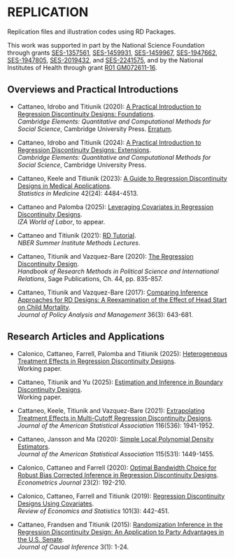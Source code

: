 # REPLICATION

Replication files and illustration codes using RD Packages.

This work was supported in part by the National Science Foundation through grants [SES-1357561](https://www.nsf.gov/awardsearch/showAward?AWD_ID=1357561), [SES-1459931](https://www.nsf.gov/awardsearch/showAward?AWD_ID=1459931), [SES-1459967](https://www.nsf.gov/awardsearch/showAward?AWD_ID=1459967), [SES-1947662](https://www.nsf.gov/awardsearch/showAward?AWD_ID=1947662), [SES-1947805](https://www.nsf.gov/awardsearch/showAward?AWD_ID=1947805), [SES-2019432](https://www.nsf.gov/awardsearch/showAward?AWD_ID=2019432), and [SES-2241575](https://www.nsf.gov/awardsearch/showAward?AWD_ID=2241575), and by the National Institutes of Health through grant [R01 GM072611-16](https://reporter.nih.gov/project-details/10093056).


## Overviews and Practical Introductions

- Cattaneo, Idrobo and Titiunik (2020): [A Practical Introduction to Regression Discontinuity Designs: Foundations](https://github.com/rdpackages-replication/CIT_2020_CUP).<br>
_Cambridge Elements: Quantitative and Computational Methods for Social Science_, Cambridge University Press. [Erratum](https://rdpackages.github.io/references/Cattaneo-Idrobo-Titiunik_2020_CUP--erratum.pdf).

- Cattaneo, Idrobo and Titiunik (2024): [A Practical Introduction to Regression Discontinuity Designs: Extensions](https://github.com/rdpackages-replication/CIT_2024_CUP).<br>
_Cambridge Elements: Quantitative and Computational Methods for Social Science_, Cambridge University Press.

- Cattaneo, Keele and Titiunik (2023): [A Guide to Regression Discontinuity Designs in Medical Applications](https://github.com/rdpackages-replication/CKT_2023_SIM).<br>
_Statistics in Medicine_ 42(24): 4484-4513.

- Cattaneo and Palomba (2025): [Leveraging Covariates in Regression Discontinuity Designs](https://github.com/rdpackages-replication/CP_2025_IZAWOL).<br>
_IZA World of Labor_, to appear.

- Cattaneo and Titiunik (2021): [RD Tutorial](https://github.com/rdpackages-replication/CT_2021_NBER).<br>
_NBER Summer Institute Methods Lectures_.

<!---
- Titiunik (2021): [RD Tutorial](https://github.com/rdpackages-replication/T_2021_PPRN).<br>
_Master Class_, Public Policy Research Network.

- Cattaneo (2020): [RD Tutorial](https://github.com/rdpackages-replication/C_2020_Chamberlain).<br>
_The Gary Chamberlain Online Seminar in Econometrics_.
-->

- Cattaneo, Titiunik and Vazquez-Bare (2020): [The Regression Discontinuity Design](https://github.com/rdpackages-replication/CTV_2020_Sage).<br>
_Handbook of Research Methods in Political Science and International Relations_, Sage Publications, Ch. 44, pp. 835-857.

- Cattaneo, Titiunik and Vazquez-Bare (2017): [Comparing Inference Approaches for RD Designs: A Reexamination of the Effect of Head Start on Child Mortality](https://github.com/rdpackages-replication/CTV_2017_JPAM).<br>
_Journal of Policy Analysis and Management_ 36(3): 643-681.

## Research Articles and Applications

- Calonico, Cattaneo, Farrell, Palomba and Titiunik (2025): [Heterogeneous Treatment Effects in Regression Discontinuity Designs](https://github.com/rdpackages-replication/CCFPT_2025_wp).<br>
Working paper.

- Cattaneo, Titiunik and Yu (2025): [Estimation and Inference in Boundary Discontinuity Designs](https://github.com/rdpackages-replication/CTY_2025_wp).<br>
Working paper.

- Cattaneo, Keele, Titiunik and Vazquez-Bare (2021): [Extrapolating Treatment Effects in Multi-Cutoff Regression Discontinuity Designs](https://github.com/rdpackages-replication/CKTV_2021_JASA).<br>
_Journal of the American Statistical Association_ 116(536): 1941-1952.

- Cattaneo, Jansson and Ma (2020): [Simple Local Polynomial Density Estimators](https://github.com/rdpackages-replication/CJM_2020_JASA).<br>
_Journal of the American Statistical Association_ 115(531): 1449-1455.

- Calonico, Cattaneo and Farrell (2020): [Optimal Bandwidth Choice for Robust Bias Corrected Inference in Regression Discontinuity Designs](https://github.com/rdpackages-replication/CCF_2020_ECTJ).<br>
_Econometrics Journal_ 23(2): 192-210.

- Calonico, Cattaneo, Farrell and Titiunik (2019): [Regression Discontinuity Designs Using Covariates](https://github.com/rdpackages-replication/CCFT_2019_RESTAT).<br>
_Review of Economics and Statistics_ 101(3): 442-451.

- Cattaneo, Frandsen and Titiunik (2015): [Randomization Inference in the Regression Discontinuity Design: An Application to Party Advantages in the U.S. Senate](https://github.com/rdpackages-replication/CFT_2015_JCI).<br>
_Journal of Causal Inference_ 3(1): 1-24.

<br><br>

